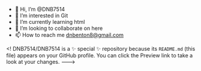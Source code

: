 - 👋 Hi, I’m @DNB7514
- 👀 I’m interested in Git
- 🌱 I’m currently learning html
- 💞️ I’m looking to collaborate on here
- 📫 How to reach me dnbenton8@gmail.com

<!
DNB7514/DNB7514 is a ✨ special ✨ repository because its `README.md` (this file) appears on your GitHub profile.
You can click the Preview link to take a look at your changes.
--->
